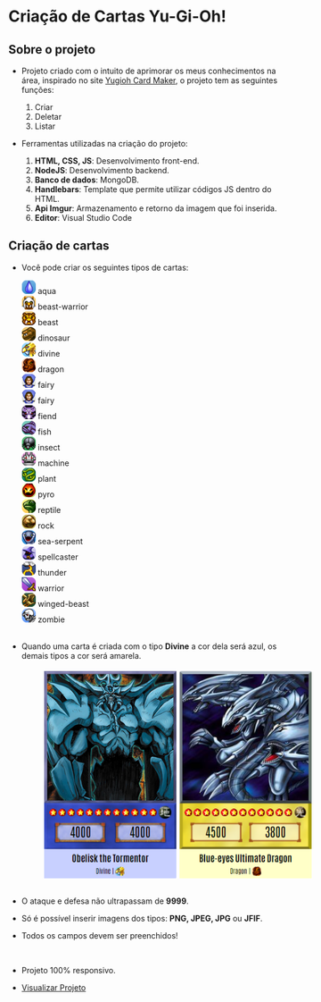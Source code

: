 # Criação de Cartas Yu-Gi-Oh!

## Sobre o projeto
* Projeto criado com o intuito de aprimorar os meus conhecimentos na área, inspirado no site <a href="https://www.cardmaker.net/yugioh/">Yugioh Card Maker</a>, o projeto tem as seguintes funções: 
   <ol>
      <li>Criar</li>
      <li>Deletar</li>
      <li>Listar</li>
   </ol>  

* Ferramentas utilizadas na criação do projeto:
   <ol>
      <li><b>HTML, CSS, JS</b>: Desenvolvimento front-end.</li>
      <li><b>NodeJS</b>: Desenvolvimento backend.</li>
      <li><b>Banco de dados</b>: MongoDB.</li>
      <li><b>Handlebars</b>: Template que permite utilizar códigos JS dentro do HTML.</li>
      <li><b>Api Imgur</b>: Armazenamento e retorno da imagem que foi inserida.</li>
      <li><b>Editor</b>: Visual Studio Code</li>
   </ol> 


## Criação de cartas

* Você pode criar os seguintes tipos de cartas:

   <div> 
      <img src="public/image/types/aqua.png" width="25px">
      <span>aqua</span>
   </div>
     
   <div>  
      <img src="public/image/types/beast-warrior.png" width="25px"> 
      <span>beast-warrior</span>
   </div>

   <div>
      <img src="public/image/types/beast.png" width="25px">
      <span>beast</span>
   </div>

   <div>
      <img src="public/image/types/dinosaur.png" width="25px">
      <span>dinosaur</span>
   </div>

   <div>
      <img src="public/image/types/divine.png" width="25px"> 
      <span>divine</span>
   </div>

   <div>
      <img src="public/image/types/dragon.png" width="25px">
      <span>dragon</span>
   </div>

   <div>
      <img src="public/image/types/fairy.png" width="25px">
      <span>fairy</span>
   </div>

   <div>
      <img src="public/image/types/fairy.png" width="25px">
      <span>fairy</span>
   </div>

   <div>
      <img src="public/image/types/fiend.png" width="25px">
      <span>fiend</span>
   </div>

   <div>
      <img src="public/image/types/fish.png" width="25px">
      <span>fish</span>
   </div>
  
   <div>   
      <img src="public/image/types/insect.png" width="25px">
      <span>insect</span>
   </div>

   <div>  
      <img src="public/image/types/machine.png" width="25px">
      <span>machine</span>
   </div>
     
   <div> 
      <img src="public/image/types/plant.png" width="25px">
      <span>plant</span>
   </div>

   <div> 
      <img src="public/image/types/pyro.png" width="25px">
      <span>pyro</span>
   </div>  

   <div> 
      <img src="public/image/types/reptile.png" width="25px">
      <span>reptile</span>
   </div> 

   <div> 
      <img src="public/image/types/rock.png" width="25px">
      <span>rock</span>
   </div> 

   <div> 
      <img src="public/image/types/sea-serpent.png" width="25px">
      <span>sea-serpent</span> 
   </div>

   <div> 
      <img src="public/image/types/spellcaster.png" width="25px">
      <span>spellcaster</span>
   </div>

   <div> 
      <img src="public/image/types/thunder.png" width="25px">
      <span>thunder</span>
   </div>  

   <div> 
      <img src="public/image/types/warrior.png" width="25px">
      <span>warrior</span>
   </div>

   <div> 
      <img src="public/image/types/winged-beast.png" width="25px">
      <span>winged-beast</span>
   </div>  

   <div> 
      <img src="public/image/types/zombie.png" width="25px">
      <span>zombie</span>
   </div>   
   
   <br/>

* Quando uma carta é criada com o tipo <b>Divine</b> a cor dela será azul, os demais tipos a cor será amarela.

   <img style="margin: 5px 0 15px 40px;" src="public/image/cards.png">

* O ataque e defesa não ultrapassam de <b>9999</b>. 
* Só é possível inserir imagens dos tipos: <b>PNG, JPEG, JPG</b> ou <b>JFIF</b>.
* Todos os campos devem ser preenchidos!</span>

   <br/>

* Projeto 100% responsivo.
* <a href="https://yugioh-create-card.herokuapp.com/">Visualizar Projeto</a>
